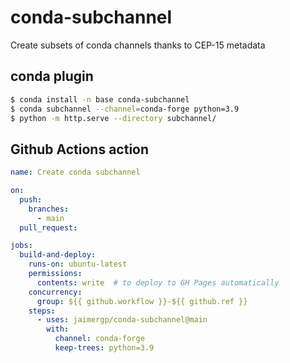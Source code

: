 # conda-subchannel

Create subsets of conda channels thanks to CEP-15 metadata

## conda plugin

```bash
$ conda install -n base conda-subchannel
$ conda subchannel --channel=conda-forge python=3.9
$ python -m http.serve --directory subchannel/
```

## Github Actions action

```yaml
name: Create conda subchannel

on:
  push:
    branches:
      - main
  pull_request:

jobs:
  build-and-deploy:
    runs-on: ubuntu-latest
    permissions:
      contents: write  # to deploy to GH Pages automatically
    concurrency:
      group: ${{ github.workflow }}-${{ github.ref }}
    steps:
      - uses: jaimergp/conda-subchannel@main
        with:
          channel: conda-forge
          keep-trees: python=3.9
```